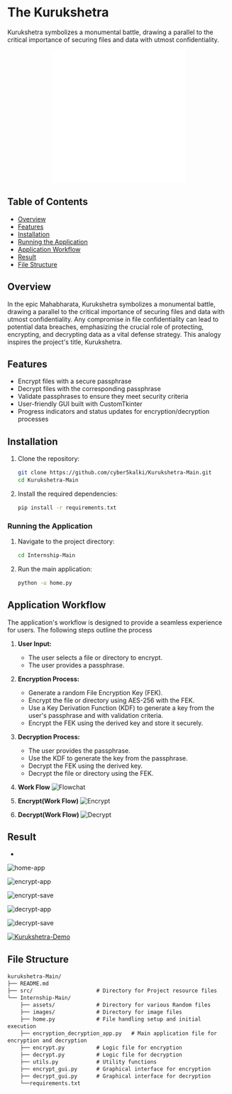# The Kurukshetra

Kurukshetra symbolizes a monumental battle, drawing a parallel to the critical importance of securing files and data with utmost confidentiality.

<center><img src="/Internship-Main/images/kurukshetra.gif" alt="Kurukshetra GIF" align="center" width="300"></center>

## Table of Contents

- [Overview](#overview)
- [Features](#features)
- [Installation](#installation)
- [Running the Application](#running-the-application)
- [Application Workflow](#application-workflow)
- [Result](#result)
- [File Structure](#file-structure)


## Overview

In the epic Mahabharata, Kurukshetra symbolizes a monumental battle, drawing a parallel to the critical importance of securing files and data with utmost confidentiality. Any compromise in file confidentiality can lead to potential data breaches, emphasizing the crucial role of protecting, encrypting, and decrypting data as a vital defense strategy. This analogy inspires the project's title, Kurukshetra.

## Features

- Encrypt files with a secure passphrase
- Decrypt files with the corresponding passphrase
- Validate passphrases to ensure they meet security criteria
- User-friendly GUI built with CustomTkinter
- Progress indicators and status updates for encryption/decryption processes

## Installation

1. Clone the repository:
   ```sh
   git clone https://github.com/cyber5kalki/Kurukshetra-Main.git
   cd Kurukshetra-Main
    ```
2. Install the required dependencies:
    ```sh
    pip install -r requirements.txt
    ```
### Running the Application

1. Navigate to the project directory:
    ```sh
    cd Internship-Main
    ```
2. Run the main application:
    ```sh
    python -u home.py
    ```

## Application Workflow
The application's workflow is designed to provide a seamless experience for users. The following steps outline the process

1. **User Input:**
   - The user selects a file or directory to encrypt.
   - The user provides a passphrase.

2. **Encryption Process:**
   - Generate a random File Encryption Key (FEK).
   - Encrypt the file or directory using AES-256 with the FEK.
   - Use a Key Derivation Function (KDF) to generate a key from the user's passphrase and with validation criteria.
   - Encrypt the FEK using the derived key and store it securely.

3. **Decryption Process:**
   - The user provides the passphrase.
   - Use the KDF to generate the key from the passphrase.
   - Decrypt the FEK using the derived key.
   - Decrypt the file or directory using the FEK.

4. **Work Flow**
![Flowchat](src/Flowchat.jpeg)

5. **Encrypt(Work Flow)**
![Encrypt](src/Encrypt.jpeg)

6. **Decrypt(Work Flow)**
![Decrypt](src/Decrypt.jpeg)

## Result
*
![home-app](src/Project-Screenshorts/home-app.png)

![encrypt-app](src/Project-Screenshorts/encrypt-app.png)

![encrypt-save](src/Project-Screenshorts/encrypt.png)

![decrypt-app](src/Project-Screenshorts/decrypt-app.png)

![decrypt-save](src/Project-Screenshorts/decrypt.png)

[![Kurukshetra-Demo](src/Kurukshetra.jpg)](https://drive.google.com/file/d/1PQQepLfM7AC0A-OVkK75TcMMQ2jjSzTy/view?usp=sharing)


## File Structure
```plaintext
kurukshetra-Main/
├── README.md
├── src/                    # Directory for Project resource files
└── Internship-Main/
    ├── assets/             # Directory for various Random files
    ├── images/             # Directory for image files
    ├── home.py             # File handling setup and initial execution
    ├── encryption_decryption_app.py   # Main application file for encryption and decryption
    ├── encrypt.py          # Logic file for encryption
    ├── decrypt.py          # Logic file for decryption
    ├── utils.py            # Utility functions
    ├── encrypt_gui.py      # Graphical interface for encryption
    ├── decrypt_gui.py      # Graphical interface for decryption
    └──requirements.txt


    
